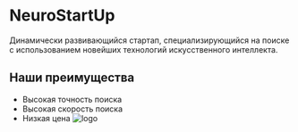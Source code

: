 # **NeuroStartUp**
Динамически развивающийся стартап, специализирующийся на поиске с использованием новейших технологий искусственного интеллекта.
## Наши преимущества
* Высокая точность поиска
* Высокая скорость поиска
* Низкая цена
![logo](https://raw.githubusercontent.com/netology-ds-team/git-homeworks/main/1_self/logo.png)